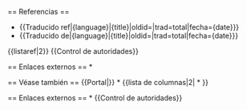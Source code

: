 == Referencias ==
* {{Traducido ref|{language}|{title}|oldid=|trad=total|fecha={date}}}
* {{Traducido de|{language}|{title}|oldid=|trad=total|fecha={date}}}

{{listaref|2}}
{{Control de autoridades}}

== Enlaces externos ==
* 

== Véase también ==
{{Portal|}}
* 
{{lista de columnas|2|
* 
}}

== Enlaces externos ==
* 
{{Control de autoridades}}

```
